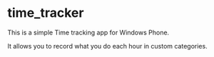 time_tracker
============

This is a simple Time tracking app for Windows Phone.

It allows you to record what you do each hour in custom categories.

